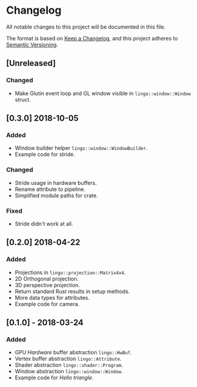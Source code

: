 # Changelog
All notable changes to this project will be documented in this file.

The format is based on [Keep a Changelog](https://keepachangelog.com/en/1.0.0/),
and this project adheres to [Semantic Versioning](https://semver.org/spec/v2.0.0.html).

## [Unreleased]
### Changed
- Make Glutin event loop and GL window visible in `lingo::window::Window` struct.

## [0.3.0] 2018-10-05
### Added
- Window builder helper `lingo::window::WindowBuilder`.
- Example code for stride.

### Changed
- Stride usage in hardware buffers.
- Rename attribute to pipeline.
- Simplified module paths for crate.

### Fixed
- Stride didn't work at all.

## [0.2.0] 2018-04-22
### Added
- Projections in `lingo::projection::Matrix4x4`.
- 2D Orthogonal projection.
- 3D perspective projection.
- Return standard Rust results in setup methods.
- More data types for attributes.
- Example code for camera.

## [0.1.0] - 2018-03-24
### Added
- GPU *Hardware* buffer abstraction `lingo::HwBuf`.
- Vertex buffer abstraction `lingo::Attribute`.
- Shader abstraction `lingo::shader::Program`.
- Window abstraction `lingo::window::Window`.
- Example code for *Hello triangle*.
